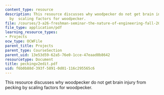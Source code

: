 ```yaml
---
content_type: resource
description: This resource discusses why woodpecker do not get brain injury from pecking
  by  scaling factors for woodpecker.
file: /courses/3-a26-freshman-seminar-the-nature-of-engineering-fall-2005/f6b0b88d393f58910d01116c295565c6_peckingv2edit.pdf
file_type: application/pdf
learning_resource_types:
- Projects
ocw_type: OCWFile
parent_title: Projects
parent_type: CourseSection
parent_uid: 13e53d59-62a5-76e0-1cce-47eaad0b8642
resourcetype: Document
title: peckingv2edit.pdf
uid: f6b0b88d-393f-5891-0d01-116c295565c6
---
```

This resource discusses why woodpecker do not get brain injury from pecking by  scaling factors for woodpecker.

